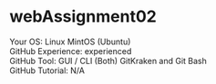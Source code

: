 # webAssignment02

Your OS: Linux MintOS (Ubuntu) <br>
GitHub Experience: experienced <br>
GitHub Tool: GUI / CLI (Both) GitKraken and Git Bash <br>
GitHub Tutorial: N/A
